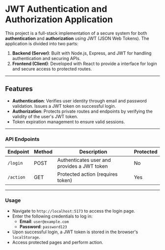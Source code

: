 # **JWT Authentication and Authorization Application**

This project is a full-stack implementation of a secure system for both **authentication** and **authorization** using JWT (JSON Web Tokens). The application is divided into two parts:
1. **Backend (Server)**: Built with Node.js, Express, and JWT for handling authentication and securing APIs.
2. **Frontend (Client)**: Developed with React to provide a interface for login and secure access to protected routes.

---

## **Features**
- **Authentication**: Verifies user identity through email and password validation. Issues a JWT token on successful login.
- **Authorization**: Protects private routes and endpoints by verifying the validity of the user's JWT token.
- Token expiration management to ensure valid sessions.

---

### **API Endpoints**

| Endpoint      | Method | Description                                 | Protected |
|---------------|--------|---------------------------------------------|-----------|
| `/login`      | POST   | Authenticates user and provides a JWT token | No        |
| `/action`     | GET    | Protected action    (requires token)        | Yes       |

---

### **Usage**

- Navigate to `http://localhost:5173` to access the login page.
- Enter the following credentials to log in:
  - **Email**: `user@example.com`
  - **Password**: `password123`
- Upon successful login, a JWT token is stored in the browser's `localStorage`.
- Access protected pages and perform action.
